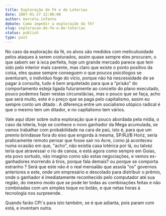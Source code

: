 ```yaml
---
title: Exploração de Fé e de Loterias
date: 2007-01-27 22:00:00
author: marcelo.infante
debate: Como impedir a exploração da fé?
slug: exploracao-de-fe-e-de-loterias
status: publish 
type: post
---
```


No caso da exploração da fé, os alvos são medidos com meticulosidade pelos ataques à serem costurados, assim quase sempre eles procuram, o que sabem ser à isca perfeita, hoje um grande mercado parece que tem sido pelo interior maís carente, mas claro que existe o ponto positivo da coisa, eles quase sempre conseguem o que poucos psicólogos se aventuram, o indivíduo foge do vício, porque não há nescessidade de se pagar à consulta, tudo é bem arquitetado para que a "prisão" do comportamento esteja ligada futuramente ao conceito do plano executado, pouco podemos fazer nestas circunstâcias, mas o pouco que se faça, acho que será muito, este é o preço que se paga pelo capitalismo, assim eu sempre conto um ditado : A diferença entre um socialismo utópico radical é que o mesmo tem um ditador, e no capitalismo tem vários.  

Vale aqui dizer sobre outra exploração que é pouco abordada pela mídia, o caso da loteria, hoje se conhece o novo ganhador da Mega acumulada, se vamos trabalhar com probabilidade na cara de paú, isto é, para que um premio brindasse fora do eixo que engorda à mesma, SP/RJ/B Horiz, sería praticamente remoto pensar que fosse sair no Acre, como já aconteceu numa ocasião em que, "acho", não existía casa lotérica por lá, ou talvez tería que atravessar o rio de canoa, e está agora como sempre em Goias, eta povo sortudo, não imagino como são estas negociações, e vemos ex-ganhadores morrendo à tiros, porque fala demaís? ou porque se comporta estranho ? Será que este não é o real mensalão que assola "os" governos anteriores e este, onde um empresário e descolado para distribuir o prêmio, onde o ganhador é imediatamente reconhecido pelo computador até sua região, do mesmo modo que se pode ler todas as combinações feitas e não combinadas com um simples toque no botão, e que netas horas à tecnología nos surpreende.  

Quando farão CPI´s para isto também, se é que adianta, pois param com está, e inventam outra.
